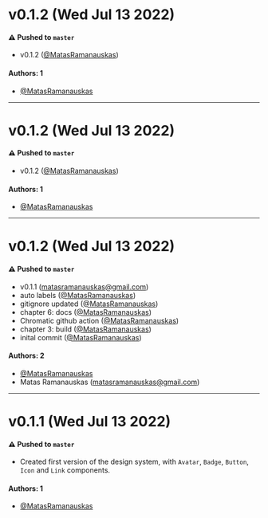 # v0.1.2 (Wed Jul 13 2022)

#### ⚠️ Pushed to `master`

- v0.1.2 ([@MatasRamanauskas](https://github.com/MatasRamanauskas))

#### Authors: 1

- [@MatasRamanauskas](https://github.com/MatasRamanauskas)

---

# v0.1.2 (Wed Jul 13 2022)

#### ⚠️ Pushed to `master`

- v0.1.2 ([@MatasRamanauskas](https://github.com/MatasRamanauskas))

#### Authors: 1

- [@MatasRamanauskas](https://github.com/MatasRamanauskas)

---

# v0.1.2 (Wed Jul 13 2022)

#### ⚠️ Pushed to `master`

- v0.1.1 (matasramanauskas@gmail.com)
- auto labels ([@MatasRamanauskas](https://github.com/MatasRamanauskas))
- gitignore updated ([@MatasRamanauskas](https://github.com/MatasRamanauskas))
- chapter 6: docs ([@MatasRamanauskas](https://github.com/MatasRamanauskas))
- Chromatic github action ([@MatasRamanauskas](https://github.com/MatasRamanauskas))
- chapter 3: build ([@MatasRamanauskas](https://github.com/MatasRamanauskas))
- inital commit ([@MatasRamanauskas](https://github.com/MatasRamanauskas))

#### Authors: 2

- [@MatasRamanauskas](https://github.com/MatasRamanauskas)
- Matas Ramanauskas (matasramanauskas@gmail.com)

---

# v0.1.1 (Wed Jul 13 2022)

#### ⚠️ Pushed to `master`

- Created first version of the design system, with `Avatar`, `Badge`, `Button`, `Icon` and `Link` components.

#### Authors: 1

- [@MatasRamanauskas](https://github.com/MatasRamanauskas)
